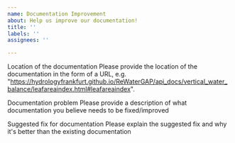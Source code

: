 ```yaml
---
name: Documentation Improvement
about: Help us improve our documentation!
title: ''
labels: ''
assignees: ''

---
```


Location of the documentation
Please provide the location of the documentation in the form of a URL, e.g. "https://hydrologyfrankfurt.github.io/ReWaterGAP/api_docs/vertical_water_balance/leafareaindex.html#leafareaindex". 

Documentation problem
Please provide a description of what documentation you believe needs to be fixed/improved

Suggested fix for documentation
Please explain the suggested fix and why it's better than the existing documentation
